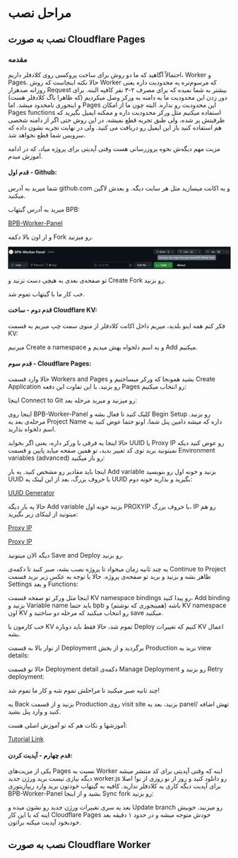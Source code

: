 # مراحل نصب


## نصب به صورت Cloudflare Pages
### مقدمه

احتمالاً آگاهید که ما دو روش برای ساخت پروکسی روی کلادفلر داریم، Worker و Pages. حالا نکته اینجاست که روش Worker که مرسوم‌تره یه محدودیت داره یعنی روزانه صدهزار Request بیشتر به شما نمیده که برای مصرف ۲-۳ نفر کافیه البته. برای دور زدن این محدودیت ما یه دامنه به ورکر وصل میکردیم (که ظاهرا باگ کلادفلر هست) و اینجوری نامحدود میشد. اما Pages این محدودیت رو نداره. البته چون ما از امکان Pages functions استفاده میکنیم  مثل ورکر محدودیت داره و ممکنه ایمیل بگیرید که ظرفیتش پر شده، ولی طبق تجربه قطع نمیشه. در این روش حتی اگر از دامنه شخصی هم استفاده کنید باز این ایمیل رو دریافت می کنید. ولی در نهایت تجربه نشون داده که سرویس شما قطع نخواهد شد.

مزیت  مهم دیگه‌ش نحوه یروزرسانی هست وقتی آپدیتی برای پروژه میاد، که در ادامه آموزش میدم.
#### قدم اول - Github:
شما میرید به آدرس github.com و یه اکانت میسازید مثل هر سایت دیگه. و بعدش لاگین میکنید.

میرید به آدرس گیتهاب BPB:

[BPB-Worker-Panel](https://github.com/bia-pain-bache/BPB-Worker-Panel)

و از اون بالا دکمه Fork رو میزنید.

![Alt Text](docs\assets\Frok.png)

تو صفحه‌ی بعدی به هیچی دست نزنید و Create Fork رو بزنید.



خب کار ما با گیتهاب تموم شد.

#### قدم دوم - ساخت Cloudflare KV:
فکر کنم همه اینو بلدید، میریم داخل اکانت کلادفلر از منوی سمت چپ میریم به قسمت KV:

میزنیم Create a namespace و یه اسم دلخواه بهش میدیم و Add میکنیم.

#### قدم سوم - Cloudflare Pages:
حالا وارد قسمت Workers and Pages بشید همونجا که ورکر میساختیم و Create Application رو بزنید. با این تفاوت این دفعه Pages رو انتخاب میکنیم:

اینجا Connect to Git رو میزنید و میرید مرحله بعد:

اینجا روی BPB-Worker-Panel کلیک کنید تا فعال بشه و Begin Setup رو بزنید. مرحله‌ی بعد یه Project Name داره که میشه دامین پنل شما، اونو حتما عوض کنید یه اسم دلخواه بذارید.

حالا اینجا یه فرقی با ورکر داره، یعنی اگر بخواید UUID یا Proxy IP رو عوض کنید دیکه نمیتونید برید توی کد تغییر بدید، تو همین صفحه میاید پایین و قسمت Environment variables (advanced) رو باز میکنید:

اینجا باید مقادیر رو مشخص کنید. یه بار Add variable بزنید و خونه اول رو بنویسید UUID با حروف بزرگ، بعد از این لینک یه UUID بگیرید و بذارید خونه دوم:

[UUID Generator](https://www.uuidgenerator.net/)

حالا یه بار دیگه Add variable بزنید خونه اول PROXYIP با حروف بزرگ، IP رو هم میتونید از لینکای زیر بگیرید:

[Proxy IP](https://www.nslookup.io/domains/cdn.xn--b6gac.eu.org/dns-records/)

[Proxy IP](https://www.nslookup.io/domains/cdn-all.xn--b6gac.eu.org/dns-records/)

دیگه الان میتونید Save and Deploy رو بزنید.

یه چند ثانیه زمان میخواد تا پروژه نصب بشه، صبر کنید تا دکمه‌ی Continue to Project ظاهر بشه و بزنید و برید تو صفحه‌ی پروژه. حالا با توجه به عکس زیر برید قسمت Settings و بعد Functions:

اینجا مثل ورکر تو صفحه قسمت KV namespace bindings رو پیدا کنید، Add binding بزنید و Variable name باید حتما bpb باشه (همینجوری که نوشتم) و KV namespace اون KV رو انتخاب میکنید که مرحله دو ساختید و save میکنید.

خب کارمون با KV تموم شد، حالا فقط باید دوباره Deploy کنیم که تغییرات KV اعمال بشه.

از نوار بالا به قسمت Deployment برگردید و از بخش Production برید به view details:

حالا تو قسمت Deployment detail دکمه‌ی Manage Deployment رو بزنید و Retry deployment:

چند ثانیه صبر میکنید تا مراحلش تموم شه و کار ما تموم شد!

یه Back بزنید و از قسمت Production روی visit site بزنید، بعد یه panel/ تهش اضافه کنید و وارد پنل بشید.

آموزشها و نکات هم که تو آموزش اصلی هست:

[Tutorial Link](https://tinyurl.com/22z4ekr6)

#### قدم چهارم - آپدیت کردن:
یکی از مزیت‌های Pages نسبت به Worker اینه که وقتی آپدیتی برای کد منتشر میشه دیگه نیازی نیست برید ورژن جدید worker.js رو دانلود کنید و روز از نو روزی از نو! اصلا برای آپدیت دیگه کاری به کلادفلر ندارید. کافیه به گیتهاب خودتون برید وارد ریپازیتوری BPB-Worker-Panel بشید و از اینجا Sync fork رو بزنید:

بعد یه سری تغییرات ورژن جدید رو نشون میده و Update branch رو میزنید. خوبیش اینه که با این کار Cloudflare Pages خودش متوجه میشه و در حدود ۱ دقیقه بعد خودبخود آپدیت میکنه براتون.


## نصب به صورت Cloudflare Worker
